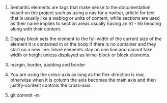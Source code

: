 1. Semantic elements are tags that make sense to the documentation based on the project such as using a nav for a navbar, article for text that is usually like a weblog or units of content, while sections are used as their name implies to section areas usually having an h1 - h6 heading along with their content.

2. Display block sets the element to the full width of the current size of the element it is contained in or the body if there is no container and they start on a new line. Inline elements stay on one line and cannot take width or height unless displayed as inline-block or block elements.

3. margin, border, padding and border

4. You are using the cross-axis as long as the flex-direction is row, otherwise when it is column the axis becomes the main axis and then justify-content controls the cross-axis.

5. git commit -m
